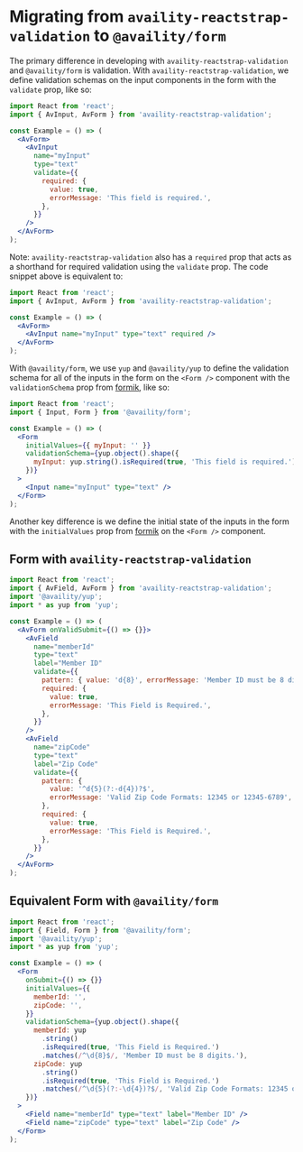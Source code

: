 # Migrating from `availity-reactstrap-validation` to `@availity/form`

The primary difference in developing with `availity-reactstrap-validation` and `@availity/form` is validation. With `availity-reactstrap-validation`, we define validation schemas on the input components in the form with the `validate` prop, like so:

```jsx
import React from 'react';
import { AvInput, AvForm } from 'availity-reactstrap-validation';

const Example = () => (
  <AvForm>
    <AvInput
      name="myInput"
      type="text"
      validate={{
        required: {
          value: true,
          errorMessage: 'This field is required.',
        },
      }}
    />
  </AvForm>
);
```

Note: `availity-reactstrap-validation` also has a `required` prop that acts as a shorthand for required validation using the `validate` prop. The code snippet above is equivalent to:

```jsx
import React from 'react';
import { AvInput, AvForm } from 'availity-reactstrap-validation';

const Example = () => (
  <AvForm>
    <AvInput name="myInput" type="text" required />
  </AvForm>
);
```

With `@availity/form`, we use `yup` and `@availity/yup` to define the validation schema for all of the inputs in the form on the `<Form />` component with the `validationSchema` prop from [formik](https://jaredpalmer.com/formik/docs/guides/validation#validationschema), like so:

```jsx
import React from 'react';
import { Input, Form } from '@availity/form';

const Example = () => (
  <Form
    initialValues={{ myInput: '' }}
    validationSchema={yup.object().shape({
      myInput: yup.string().isRequired(true, 'This field is required.'),
    })}
  >
    <Input name="myInput" type="text" />
  </Form>
);
```

Another key difference is we define the initial state of the inputs in the form with the `initialValues` prop from [formik](https://jaredpalmer.com/formik/docs/api/formik#initialvalues-values) on the `<Form />` component.

## Form with `availity-reactstrap-validation`

```jsx
import React from 'react';
import { AvField, AvForm } from 'availity-reactstrap-validation';
import '@availity/yup';
import * as yup from 'yup';

const Example = () => (
  <AvForm onValidSubmit={() => {}}>
    <AvField
      name="memberId"
      type="text"
      label="Member ID"
      validate={{
        pattern: { value: 'd{8}', errorMessage: 'Member ID must be 8 digits' },
        required: {
          value: true,
          errorMessage: 'This Field is Required.',
        },
      }}
    />
    <AvField
      name="zipCode"
      type="text"
      label="Zip Code"
      validate={{
        pattern: {
          value: '^d{5}(?:-d{4})?$',
          errorMessage: 'Valid Zip Code Formats: 12345 or 12345-6789',
        },
        required: {
          value: true,
          errorMessage: 'This Field is Required.',
        },
      }}
    />
  </AvForm>
);
```

## Equivalent Form with `@availity/form`

```jsx
import React from 'react';
import { Field, Form } from '@availity/form';
import '@availity/yup';
import * as yup from 'yup';

const Example = () => (
  <Form
    onSubmit={() => {}}
    initialValues={{
      memberId: '',
      zipCode: '',
    }}
    validationSchema={yup.object().shape({
      memberId: yup
        .string()
        .isRequired(true, 'This Field is Required.')
        .matches(/^\d{8}$/, 'Member ID must be 8 digits.'),
      zipCode: yup
        .string()
        .isRequired(true, 'This Field is Required.')
        .matches(/^\d{5}(?:-\d{4})?$/, 'Valid Zip Code Formats: 12345 or 12345-6789'),
    })}
  >
    <Field name="memberId" type="text" label="Member ID" />
    <Field name="zipCode" type="text" label="Zip Code" />
  </Form>
);
```
